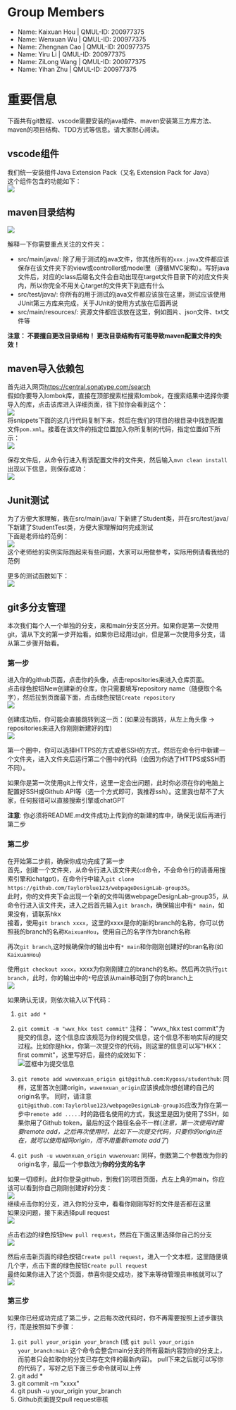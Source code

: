 # Group Members
- Name: Kaixuan Hou  |  QMUL-ID: 200977375  
- Name: Wenxuan Wu  |  QMUL-ID: 200977375  
- Name: Zhengnan Cao  |  QMUL-ID: 200977375  
- Name: Yiru Li  |  QMUL-ID: 200977375  
- Name: ZiLong Wang  |  QMUL-ID: 200977375  
- Name: Yihan Zhu  |  QMUL-ID: 200977375  

# 重要信息
下面共有git教程、vscode需要安装的java插件、maven安装第三方库方法、maven的项目结构、TDD方式等信息。请大家耐心阅读。    
## vscode组件
我们统一安装组件Java Extension Pack（又名 Extension Pack for Java）  
这个组件包含的功能如下：  
![](src/main/resources/pack.png)  
  
## maven目录结构
![](src/main/resources/maven.png)  
  
解释一下你需要重点关注的文件夹：  
- src/main/java/: 除了用于测试的java文件，你其他所有的`xxx.java`文件都应该保存在该文件夹下的view或controller或model里（遵循MVC架构）。写好java文件后，对应的class后缀名文件会自动出现在target文件目录下的对应文件夹内，所以你完全不用关心target的文件夹下到底有什么  
- src/test/java/: 你所有的用于测试的java文件都应该放在这里，测试应该使用JUnit第三方库来完成，关于JUnit的使用方式放在后面再说   
- src/main/resources/: 资源文件都应该放在这里，例如图片、json文件、txt文件等  
  
**注意： 不要擅自更改目录结构！ 更改目录结构有可能导致maven配置文件的失效！**  

## maven导入依赖包
首先进入网页<https://central.sonatype.com/search>  
假如你要导入lombok库，直接在顶部搜索栏搜索lombok，在搜索结果中选择你要导入的库，点击该库进入详细页面，往下拉你会看到这个：  
![](src/main/resources/sonatype.png)  
将snippets下面的这几行代码复制下来，然后在我们的项目的根目录中找到配置文件`pom.xml`。接着在该文件的指定位置加入你所复制的代码，指定位置如下所示：  
![](src/main/resources/pom.png)   
  
保存文件后，从命令行进入有该配置文件的文件夹，然后输入`mvn clean install`    
出现以下信息，则保存成功：  
![](src/main/resources/mvn_download.png)  
  
## Junit测试
为了方便大家理解，我在src/main/java/ 下新建了Student类，并在src/test/java/下新建了StudentTest类，方便大家理解如何完成测试   
下面是老师给的范例：  
![](src/main/resources/tdd1.png)  
这个老师给的实例实际跑起来有些问题，大家可以用做参考，实际用例请看我给的范例  
  
更多的测试函数如下：  
![](src/main/resources/tdd2.png)  
  
## git多分支管理
本次我们每个人一个单独的分支，来和main分支区分开。如果你是第一次使用git，请从下文的第一步开始看。如果你已经用过git，但是第一次使用多分支，请从第二步骤开始看。  

### 第一步
进入你的github页面，点击你的头像，点击repositories来进入仓库页面。  
点击绿色按钮New创建新的仓库，你只需要填写repository name（随便取个名字），然后拉到页面最下面，点击绿色按钮`Create repository`  
![](src/main/resources/img8.png)  
  
创建成功后，你可能会直接跳转到这一页：(如果没有跳转，从左上角头像 -> repositories来进入你刚刚新建好的库)    
![](src/main/resources/img9.png)  
  
第一个圈中，你可以选择HTTPS的方式或者SSH的方式，然后在命令行中新建一个文件夹，进入文件夹后运行第二个圈中的代码（会因为你选了HTTPS或SSH而不同）。  
  
如果你是第一次使用git上传文件，这里一定会出问题，此时你必须在你的电脑上配置好SSH或Github API等（选一个方式即可，我推荐ssh）。这里我也帮不了大家，任何报错可以直接搜索引擎或chatGPT   
  
**注意**: 你必须将README.md文件成功上传到你的新建的库中，确保无误后再进行第二步
  
### 第二步
在开始第二步前，确保你成功完成了第一步  
首先，创建一个文件夹，从命令行进入该文件夹(`cd`命令，不会命令行的请善用搜索引擎和chatgpt)，在命令行中输入`git clone https://github.com/Taylorblue123/webpageDesignLab-group35`。  
此时，你的文件夹下会出现一个新的文件叫做webpageDesignLab-group35，从命令行进入该文件夹，进入之后首先输入`git branch`，确保输出中有`* main`，如果没有，请联系hkx  
接着，使用`git branch xxxx`，这里的xxxx是你的新的branch的名称，你可以仿照我的branch的名称`KaixuanHou`，使用自己的名字作为branch名称  
  
再次`git branch`,这时候确保你的输出中有`* main`和你刚刚创建好的bran名称(如`KaixuanHou`)  
  
使用`git checkout xxxx`，xxxx为你刚刚建立的branch的名称。然后再次执行`git branch`，此时，你的输出中的`*`号应该从main移动到了你的branch上  
![](src/main/resources/img1.png)  
  
如果确认无误，则依次输入以下代码：
1. `git add *`
2. `git commit -m "wwx_hkx test commit"`
注释： "wwx\_hkx test commit"为提交的信息，这个信息应该规范为你的提交信息，这个信息不影响实际的提交过程。比如你是hkx，你第一次提交你的代码，则这里的信息可以写"HKX： first commit"，这里写好后，最终的成效如下：    
![蓝框中为提交信息](src/main/resources/img2.png)  
  
3. `git remote add wuwenxuan_origin git@github.com:Kygoss/studenthub`: 同样，这里首次创建origin，`wuwenxuan_origin`应该换成你想创建的自己的origin名字。 同时，请注意`git@github.com:Taylorblue123/webpageDesignLab-group35`应改为你在第一步中`remote add .....`时的路径名使用的方式，我这里是因为使用了SSH，如果你用了Github token，最后的这个路径名会不一样(*注意，第一次使用时需要remote add，之后再次使用时，比如下一次提交代码，只要你的origin还在，就可以使用相同origin，而不用重新remote add了*)    
4. `git push -u wuwenxuan_origin wuwenxuan`: 同样，倒数第二个参数改为你的origin名字，最后一个参数改为**你的分支的名字**
  
如果一切顺利，此时你登录github，到我们的项目页面，点左上角的main，你应该可以看到你自己刚刚创建好的分支：  
![](src/main/resources/img4.png)  
继续点击你的分支，进入你的分支中，看看你刚刚写好的文件是否都在这里  
如果没问题，接下来选择pull request  
![](src/main/resources/img5.png)  
  
点击右边的绿色按钮`New pull request`，然后在下面这里选择你自己的分支  
![](src/main/resources/img6.png)  
  
然后点击新页面的绿色按钮`Create pull request`，进入一个文本框，这里随便填几个字，点击下面的绿色按钮`Create pull request`  
最终如果你进入了这个页面，恭喜你提交成功，接下来等待管理员审核就可以了  
![](src/main/resources/img7.png)
  
### 第三步
如果你已经成功完成了第二步，之后每次改代码时，你不再需要按照上述步骤执行，而是按照如下步骤：  
1. `git pull your_origin your_branch` (或 `git pull your_origin your_branch:main` 这个命令会整合main分支的所有最新内容到你的分支上，而前者只会拉取你的分支已存在文件的最新内容)。  pull下来之后就可以写你的代码了，写好之后下面三步命令就可以上传  
2. git add *  
3. git commit -m "xxxx"  
4. git push -u your_origin your_branch  
5. Github页面提交pull request审核  
